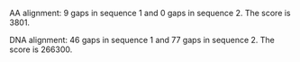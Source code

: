 AA alignment: 9 gaps in sequence 1 and 0 gaps in sequence 2. The score is 3801.

DNA alignment:  46 gaps in sequence 1 and 77 gaps in sequence 2. The score is 266300.
